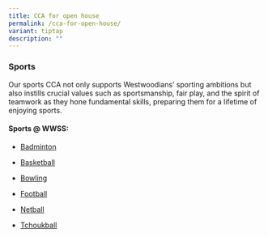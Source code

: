 ```yaml
---
title: CCA for open house
permalink: /cca-for-open-house/
variant: tiptap
description: ""
---
```

<h3>Sports</h3>
<p>Our sports CCA not only supports Westwoodians’ sporting ambitions but
also instills crucial values such as sportsmanship, fair play, and the
spirit of teamwork as they hone fundamental skills, preparing them for
a lifetime of enjoying sports.</p>
<h4>Sports @ WWSS:</h4>
<ul data-tight="true" class="tight">
<li>
<p><a href="/cca/sports/badminton/" rel="noopener noreferrer nofollow" target="_blank">Badminton</a>
</p>
</li>
<li>
<p><a href="/cca/sports/basketball/" rel="noopener noreferrer nofollow" target="_blank">Basketball</a>
</p>
</li>
<li>
<p><a href="/cca/sports/bowling/" rel="noopener noreferrer nofollow" target="_blank">Bowling</a>
</p>
</li>
<li>
<p><a href="/cca/sports/football/" rel="noopener noreferrer nofollow" target="_blank">Football</a>
</p>
</li>
<li>
<p><a href="/cca/sports/netball/" rel="noopener noreferrer nofollow" target="_blank">Netball</a>
</p>
</li>
<li>
<p><a href="/cca/sports/tchoukball/" rel="noopener noreferrer nofollow" target="_blank">Tchoukball</a>
</p>
</li>
</ul>
<p></p>
